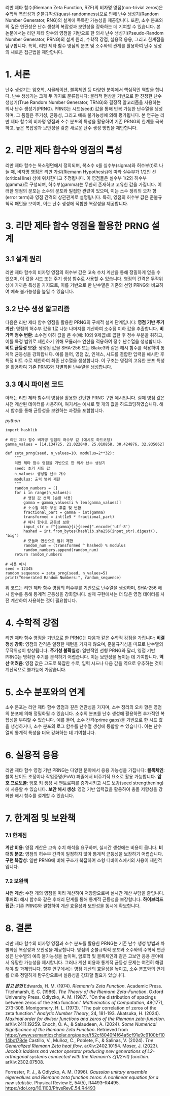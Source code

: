 리만 제타 함수(Riemann Zeta Function, RZF)의 비자명 영점(non-trivial zeros)은 수학적 복잡성과 준불규칙성(quasi-randomness)으로 인해 난수 생성기(Random Number Generator, RNG)의 설계에 독특한 가능성을 제공합니다. 또한, 소수 분포와의 깊은 연관성은 난수 생성의 복잡성과 보안성을 강화하는 데 기여할 수 있습니다. 본 논문에서는 리만 제타 함수의 영점을 기반으로 한 의사 난수 생성기(Pseudo-Random Number Generator, PRNG)의 설계 원리, 수학적 강점, 실용적 응용, 그리고 한계점을 탐구합니다. 특히, 리만 제타 함수 영점의 분포 및 소수와의 관계를 활용하여 난수 생성의 새로운 접근법을 제안합니다.
# 1. 서론
난수 생성기는 암호학, 시뮬레이션, 블록체인 등 다양한 분야에서 핵심적인 역할을 합니다. 난수 생성기는 크게 두 가지로 분류됩니다: 물리적 현상을 기반으로 한 진정한 난수 생성기(True Random Number Generator, TRNG)와 결정적 알고리즘을 사용하는 의사 난수 생성기(PRNG). PRNG는 시드(seed) 값을 통해 반복 가능한 난수열을 생성하며, 그 품질은 주기성, 균등성, 그리고 예측 불가능성에 의해 평가됩니다. 본 연구는 리만 제타 함수의 비자명 영점과 소수 분포의 특성을 활용하여 기존 PRNG의 한계를 극복하고, 높은 복잡성과 보안성을 갖춘 새로운 난수 생성 방법을 제안합니다.
# 2. 리만 제타 함수와 영점의 특성
리만 제타 함수는 복소평면에서 정의되며, 복소수 s를 실수부(sigma)와 허수부(t)로 나눌 때, 비자명 영점은 리만 가설(Riemann Hypothesis)에 따라 실수부가 1/2인 선(critical line) 상에 위치한다고 추정됩니다. 이 영점들은 실수부 1/2와 허수부(gamma)로 구성되며, 허수부(gamma)는 무한히 존재하고 고유한 값을 가집니다. 이러한 영점의 분포는 소수의 분포와 밀접한 관련이 있으며, 이는 소수 정리의 오차 항(error term)과 영점 간격의 상관관계로 설명됩니다. 특히, 영점의 허수부 값은 준불규칙적 패턴을 보이며, 이는 난수 생성에 적합한 복잡성을 제공합니다.
# 3. 리만 제타 함수 영점을 활용한 PRNG 설계
## 3.1 설계 원리
리만 제타 함수의 비자명 영점의 허수부 값은 고속 수치 계산을 통해 정밀하게 얻을 수 있으며, 이 값을 시드 또는 주기 생성 함수로 사용할 수 있습니다. 영점의 간격은 무작위성에 가까운 특성을 가지므로, 이를 기반으로 한 난수열은 기존의 선형 PRNG와 비교하여 예측 불가능성을 높일 수 있습니다.
## 3.2 난수 생성 알고리즘
다음은 리만 제타 함수 영점을 활용한 PRNG의 구체적 설계 단계입니다:
**영점 기반 주기 계산**: 영점의 허수부 값을 1로 나눈 나머지를 계산하여 소수점 이하 값을 추출합니다.
**비가역 정수 변환**: 소수점 이하 값을 큰 수(예: 10의 9제곱)로 곱한 후 정수 부분을 취하고, 이를 특정 범위로 제한하기 위해 모듈러스 연산을 적용하여 정수 난수열을 생성합니다.
**비트 균등성 보완**: 생성된 값을 SHA-256 또는 Blake3와 같은 해시 함수를 적용하여 통계적 균등성을 강화합니다. 예를 들어, 영점 값, 인덱스, 시드를 결합한 입력을 해시한 후 특정 비트 수로 제한하여 최종 난수열을 생성합니다.
이 구조는 영점의 고유한 분포 특성을 활용하여 기존 PRNG와 차별화된 난수열을 생성합니다.
## 3.3 예시 파이썬 코드
아래는 리만 제타 함수의 영점을 활용한 간단한 PRNG 구현 예시입니다. 실제 영점 값은 사전 계산된 데이터를 사용하며, 여기서는 예시로 몇 개의 값을 하드코딩하였습니다. 해시 함수를 통해 균등성을 보완하는 과정을 포함합니다.

*python*
```
import hashlib

# 리만 제타 함수 비자명 영점의 허수부 값 (예시로 하드코딩)
gamma_values = [14.134725, 21.022040, 25.010858, 30.424876, 32.935062]

def zeta_prng(seed, n_values=10, modulus=2**32):
    """
    리만 제타 함수 영점을 기반으로 한 의사 난수 생성기
    seed: 초기 시드 값
    n_values: 생성할 난수 개수
    modulus: 출력 범위 제한
    """
    random_numbers = []
    for i in range(n_values):
        # 영점 값 선택 (순환 사용)
        gamma = gamma_values[i % len(gamma_values)]
        # 소수점 이하 부분 추출 및 변환
        fractional_part = gamma - int(gamma)
        transformed = int(1e9 * fractional_part)
        # 해시 함수로 균등성 보완
        input_str = f"{gamma}{i}{seed}".encode('utf-8')
        hashed = int.from_bytes(hashlib.sha256(input_str).digest(), 'big')
        # 모듈러 연산으로 범위 제한
        random_num = (transformed ^ hashed) % modulus
        random_numbers.append(random_num)
    return random_numbers

# 사용 예시
seed = 12345
random_sequence = zeta_prng(seed, n_values=5)
print("Generated Random Numbers:", random_sequence)
```
위 코드는 리만 제타 함수 영점의 허수부를 기반으로 난수열을 생성하며, SHA-256 해시 함수를 통해 통계적 균등성을 강화합니다. 실제 구현에서는 더 많은 영점 데이터를 사전 계산하여 사용하는 것이 필요합니다.
# 4. 수학적 강점
리만 제타 함수 영점을 기반으로 한 PRNG는 다음과 같은 수학적 강점을 가집니다:
**비결정성 강화**: 영점의 간격은 일정한 패턴을 가지지 않으며, 준불규칙성을 띠므로 난수열의 무작위성이 향상됩니다.
**주기성 불확실성**: 일반적인 선형 PRNG와 달리, 영점 기반 PRNG는 명확한 주기를 분석하기 어렵습니다. 이는 보안성을 높이는 데 기여합니다.
**역산 어려움**: 영점 값은 고도로 복잡한 수로, 입력 시드나 다음 값을 역으로 유추하는 것이 계산적으로 불가능에 가깝습니다.
# 5. 소수 분포와의 연계
소수 분포는 리만 제타 함수 영점과 깊은 연관성을 가지며, 소수 정리의 오차 항은 영점의 분포에 의해 정밀화될 수 있습니다. 소수의 분포를 난수 생성에 활용하면 추가적인 복잡성을 부여할 수 있습니다. 예를 들어, 소수 간격(prime gaps)을 기반으로 한 시드 값을 생성하거나, 소수 분포의 로그 함수를 난수열 생성에 통합할 수 있습니다. 이는 난수열의 통계적 특성을 더욱 강화하는 데 기여합니다.
# 6. 실용적 응용
리만 제타 함수 영점 기반 PRNG는 다양한 분야에서 응용 가능성을 가집니다:
**블록체인**: 블록 난이도 조정이나 작업증명(PoW) 퍼즐에서 비주기적 요소로 활용 가능합니다.
**암호 프로토콜**: 암호 키 생성 시 엔트로피를 증가시키고 시드 보강(seed strengthening)에 사용할 수 있습니다.
**보안 해시 생성**: 영점 기반 입력값을 활용하여 충돌 저항성을 강화한 해시 함수를 설계할 수 있습니다.
# 7. 한계점 및 보완책
### 7.1 한계점
**계산 비용**: 영점 계산은 고속 수치 해석을 요구하며, 실시간 생성에는 비용이 큽니다.
**비대칭 분포**: 영점의 허수부 간격이 일정하지 않아 통계적 균등성을 보장하기 어렵습니다.
**구현 복잡성**: 일반 PRNG에 비해 구조가 복잡하여 소형 디바이스에서의 사용이 제한적입니다.
### 7.2 보완책
**사전 계산**: 수천 개의 영점을 미리 계산하여 저장함으로써 실시간 계산 부담을 줄입니다.
**후처리**: 해시 함수와 같은 후처리 단계를 통해 통계적 균등성을 보장합니다.
**하이브리드 접근**: 기존 PRNG와 결합하여 계산 효율성과 보안성을 동시에 확보합니다.
# 8. 결론
리만 제타 함수의 비자명 영점과 소수 분포를 활용한 PRNG는 기존 난수 생성 방법과 차별화된 복잡성과 보안성을 제공합니다. 영점의 준불규칙적 분포와 소수와의 수학적 연관성은 난수열의 예측 불가능성을 높이며, 암호학 및 블록체인과 같은 고보안 응용 분야에서 유망한 가능성을 제시합니다. 그러나 계산 비용과 통계적 균등성 문제는 여전히 해결해야 할 과제입니다. 향후 연구에서는 영점 계산의 효율성을 높이고, 소수 분포와의 연계를 더욱 정밀하게 탐구함으로써 실용성을 강화할 필요가 있습니다.


***참고 문헌***
Edwards, H. M. (1974). *Riemann's Zeta Function*. Academic Press.
Titchmarsh, E. C. (1986). *The Theory of the Riemann Zeta-Function*. Oxford University Press.
Odlyzko, A. M. (1987). "On the distribution of spacings between zeros of the zeta function." *Mathematics of Computation*, 48(177), 273-308.
Montgomery, H. L. (1973). "The pair correlation of zeros of the zeta function." *Analytic Number Theory*, 24, 181-193.
Akatsuka, H. (2024). *Maximal order for divisor functions and zeros of the Riemann zeta-function*. arXiv:2411.19259.
Enoch, O. A., & Salaudeen, A. (2024). *Some Numerical Significance of the Riemann Zeta Function*. Retrieved from https://www.semanticscholar.org/paper/f52cf8040f4f64a5cf91e9c9100bf1014bc178de
Castillo, V., Muñoz, C., Poblete, F., & Salinas, V. (2024). *The Generalized Riemann Zeta heat flow*. arXiv:2402.10154.
Moser, J. (2023). *Jacob’s ladders and vector operator producing new generations of L2-orthogonal systems connected with the Riemann’s ζ(1/2+it) function*. arXiv:2302.07508.

Forrester, P. J., & Odlyzko, A. M. (1996). *Gaussian unitary ensemble eigenvalues and Riemann zeta function zeros: A nonlinear equation for a new statistic*. Physical Review E, 54(5), R4493–R4495. https://doi.org/10.1103/PhysRevE.54.R4493
